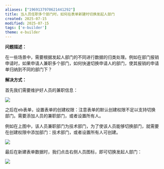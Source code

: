 ```yaml
---
aliases: ["1969137970621441292"]
title: 当人员任职多个部门时，如何在表单新建时切换发起人部门
created: 2025-07-15
modified: 2025-07-15
tags: ['e-builder']
theme: e-builder
---
```


**问题描述：**

在一些场景中，需要根据发起人部门的不同进行数据的归类处理。例如在部门报销申请时，如果申请人兼职多个部门，如何快速切换申请人的部门，使其报销的申请单归纳到不同的部门下？

**解决方式：**

首先我们需要维护好人员的兼职信息：

![](087809bebfcf65f4d713428962463f63.jpg)

之后在eb表单，设置表单的创建权限：注意表单的默认创建权限不足以支持切换部门。需要添加人员的兼职部门，或者设置所有人。

例如在上图中，该人员兼职部门为技术部门，为了使该人员能够切换部门，就需要在创建权限中添加部门：技术部门，或者设置所有人可创建。

![](c5883145a78bdf759730676651d6ded3.jpg)

最后在新建表单数据时，我们点击右侧人员图标，即可切换发起人部门：

![](c9a799e7cec1651ce9e31549f9e4269f.jpg)